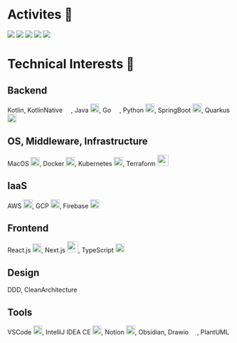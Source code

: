 # Activites 🏃

![](https://github-profile-summary-cards.vercel.app/api/cards/profile-details?username=azul915&theme=default)
![](https://github-profile-summary-cards.vercel.app/api/cards/stats?username=azul915&theme=default)
![](https://github-profile-summary-cards.vercel.app/api/cards/productive-time?username=azul915&theme=default)
![](https://github-profile-summary-cards.vercel.app/api/cards/repos-per-language?username=azul915&theme=default)
![](https://github-profile-summary-cards.vercel.app/api/cards/most-commit-language?username=azul915&theme=default)

# Technical Interests 🥰

## Backend
Kotlin, KotlinNative <img src="https://blog.jetbrains.com/wp-content/uploads/2019/01/kotlin_logotype.svg" width="15">, Java <img src="https://cdn.iconscout.com/icon/free/png-256/java-3628857-3029997.png" width="20">, Go <img src="https://cdn.worldvectorlogo.com/logos/gopher.svg" width="15">, Python <img src="https://cdn.iconscout.com/icon/free/png-256/python-3521655-2945099.png" width="20">, SpringBoot <img width="20" src="https://encrypted-tbn0.gstatic.com/images?q=tbn:ANd9GcRNou7-DlVcN5nOVq73_RDi6OAYZAzOknfzQw&amp;usqp=CAU">, Quarkus <img src="https://design.jboss.org/quarkus/logo/final/PNG/quarkus_icon_rgb_64px_default.png" width="20">

## OS, Middleware, Infrastructure
MacOS <img src="https://cdn.iconscout.com/icon/premium/png-128-thumb/mac-1989175-1681377.png" width="20">, Docker <img src="https://cdn.iconscout.com/icon/free/png-128/social-275-116309.png" width="20">, Kubernetes <img src="https://cdn.worldvectorlogo.com/logos/kubernets.svg" width="20">, Terraform <img src="https://i.pinimg.com/originals/28/ec/74/28ec7440a57536eebad2931517aa1cce.png" width="25">

## IaaS
AWS <img src="https://cdn.iconscout.com/icon/free/png-256/aws-1869025-1583149.png" width="20">, GCP <img src="https://cdn.iconscout.com/icon/free/png-128/google-cloud-platform-2-569356.png" width="20">, Firebase <img src="https://cdn.iconscout.com/icon/free/png-128/firebase-3521427-2944871.png" width="20">

## Frontend
React.js <img src="https://cdn.iconscout.com/icon/free/png-128/react-226053.png" width="20">, Next.js <img src="https://cdn.worldvectorlogo.com/logos/nextjs-3.svg" width="25">, TypeScript <img src="https://cdn.iconscout.com/icon/free/png-256/typescript-3521774-2945272.png" width="20">

## Design
DDD, CleanArchitecture

## Tools
VSCode <img src="https://cdn.iconscout.com/icon/free/png-128/visual-studio-code-1868941-1583105.png" width="20">, IntelliJ IDEA CE <img src="https://cdn.iconscout.com/icon/free/png-256/intellij-idea-569199.png" width="20">, Notion <img src="https://cdn.iconscout.com/icon/free/png-128/notion-2296040-1911999.png" width="20">, Obsidian, Drawio <img src="https://cdn.worldvectorlogo.com/logos/draw-io.svg" width="15">, PlantUML

<!--
**azul915/azul915** is a ✨ _special_ ✨ repository because its `README.md` (this file) appears on your GitHub profile.

Here are some ideas to get you started:

- 🔭 I’m currently working on ...
- 🌱 I’m currently learning ...
- 👯 I’m looking to collaborate on ...
- 🤔 I’m looking for help with ...
- 💬 Ask me about ...
- 📫 How to reach me: ...
- 😄 Pronouns: ...
- ⚡ Fun fact: ...
-->
